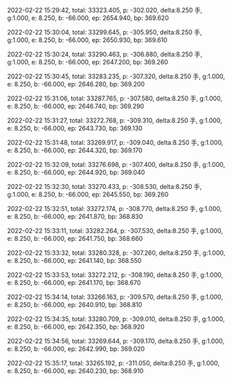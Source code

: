2022-02-22 15:29:42, total: 33323.405, p: -302.020, delta:8.250 手, g:1.000, e: 8.250, b: -66.000, ep: 2654.940, bp: 369.620

2022-02-22 15:30:04, total: 33299.645, p: -305.950, delta:8.250 手, g:1.000, e: 8.250, b: -66.000, ep: 2650.930, bp: 369.610

2022-02-22 15:30:24, total: 33290.463, p: -306.880, delta:8.250 手, g:1.000, e: 8.250, b: -66.000, ep: 2647.200, bp: 369.260

2022-02-22 15:30:45, total: 33283.235, p: -307.320, delta:8.250 手, g:1.000, e: 8.250, b: -66.000, ep: 2646.280, bp: 369.200

2022-02-22 15:31:06, total: 33287.765, p: -307.580, delta:8.250 手, g:1.000, e: 8.250, b: -66.000, ep: 2646.740, bp: 369.290

2022-02-22 15:31:27, total: 33272.768, p: -309.310, delta:8.250 手, g:1.000, e: 8.250, b: -66.000, ep: 2643.730, bp: 369.130

2022-02-22 15:31:48, total: 33269.917, p: -309.040, delta:8.250 手, g:1.000, e: 8.250, b: -66.000, ep: 2644.320, bp: 369.170

2022-02-22 15:32:09, total: 33276.698, p: -307.400, delta:8.250 手, g:1.000, e: 8.250, b: -66.000, ep: 2644.920, bp: 369.040

2022-02-22 15:32:30, total: 33270.433, p: -308.530, delta:8.250 手, g:1.000, e: 8.250, b: -66.000, ep: 2645.550, bp: 369.260

2022-02-22 15:32:51, total: 33272.174, p: -308.770, delta:8.250 手, g:1.000, e: 8.250, b: -66.000, ep: 2641.870, bp: 368.830

2022-02-22 15:33:11, total: 33282.264, p: -307.530, delta:8.250 手, g:1.000, e: 8.250, b: -66.000, ep: 2641.750, bp: 368.660

2022-02-22 15:33:32, total: 33280.328, p: -307.260, delta:8.250 手, g:1.000, e: 8.250, b: -66.000, ep: 2641.140, bp: 368.550

2022-02-22 15:33:53, total: 33272.212, p: -308.190, delta:8.250 手, g:1.000, e: 8.250, b: -66.000, ep: 2641.170, bp: 368.670

2022-02-22 15:34:14, total: 33266.163, p: -309.570, delta:8.250 手, g:1.000, e: 8.250, b: -66.000, ep: 2640.910, bp: 368.810

2022-02-22 15:34:35, total: 33280.709, p: -309.010, delta:8.250 手, g:1.000, e: 8.250, b: -66.000, ep: 2642.350, bp: 368.920

2022-02-22 15:34:56, total: 33269.644, p: -309.170, delta:8.250 手, g:1.000, e: 8.250, b: -66.000, ep: 2642.990, bp: 369.020

2022-02-22 15:35:17, total: 33265.192, p: -311.050, delta:8.250 手, g:1.000, e: 8.250, b: -66.000, ep: 2640.230, bp: 368.910
